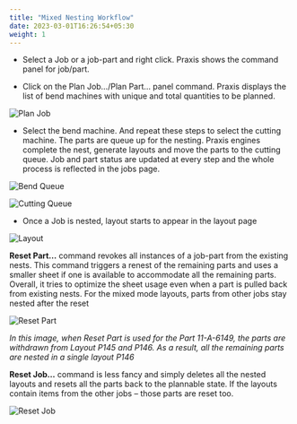 ```yaml
---
title: "Mixed Nesting Workflow"
date: 2023-03-01T16:26:54+05:30
weight: 1
---
```


* Select a Job or a job-part and right click. Praxis shows the command panel for job/part. 

* Click on the Plan Job…/Plan Part… panel command. Praxis displays the list of bend machines with unique and total quantities to be planned.

![Plan Job](/images/PlanJob.png)

* Select the bend machine. And repeat these steps to select the cutting machine. The parts are queue up for the nesting. Praxis engines complete the nest, generate layouts and move the parts to the cutting queue. Job and part status are updated at every step and the whole process is reflected in the jobs page.

![Bend Queue](/images/BendQueue.png)

![Cutting Queue](/images/CutQueue.png)

* Once a Job is nested, layout starts to appear in the layout page

![Layout](/images/layout.png)

**Reset Part…** command revokes all instances of a job-part from the existing nests. This command triggers a renest of the remaining parts and uses a smaller sheet if one is available to accommodate all the remaining parts. Overall, it tries to optimize the sheet usage even when a part is pulled back from existing nests. For the mixed mode layouts, parts from other jobs stay nested after the reset


![Reset Part](/images/ResetPart.png)

_In this image, when Reset Part is used for the Part 11-A-6149, the parts are withdrawn from Layout P145 and P146. As a result, all the remaining parts are nested in a single layout P146_

**Reset Job…** command is less fancy and simply deletes all the nested layouts and resets all the parts back to the plannable state. If the layouts contain items from the other jobs – those parts are reset too. 

![Reset Job](/images/ResetJob.png)
